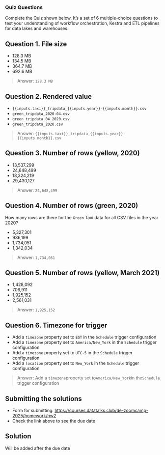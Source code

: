 ### Quiz Questions

Complete the Quiz shown below. It’s a set of 6 multiple-choice questions to test your understanding of workflow orchestration, Kestra and ETL pipelines for data lakes and warehouses.

## Question 1. File size

- 128.3 MB
- 134.5 MB
- 364.7 MB
- 692.6 MB

> Answer: `128.3 MB`

## Question 2. Rendered value

- `{{inputs.taxi}}_tripdata_{{inputs.year}}-{{inputs.month}}.csv`
- `green_tripdata_2020-04.csv`
- `green_tripdata_04_2020.csv`
- `green_tripdata_2020.csv`

> Answer: `{{inputs.taxi}}_tripdata_{{inputs.year}}-{{inputs.month}}.csv`

## Question 3. Number of rows (yellow, 2020)

- 13,537.299
- 24,648,499
- 18,324,219
- 29,430,127

> Answer: `24,648,499`

## Question 4. Number of rows (green, 2020)

How many rows are there for the `Green` Taxi data for all CSV files in the year 2020?

- 5,327,301
- 936,199
- 1,734,051
- 1,342,034

> Answer: `1,734,051`

## Question 5. Number of rows (yellow, March 2021)

- 1,428,092
- 706,911
- 1,925,152
- 2,561,031

> Answer: `1,925,152`

## Question 6. Timezone for trigger

- Add a `timezone` property set to `EST` in the `Schedule` trigger configuration
- Add a `timezone` property set to `America/New_York` in the `Schedule` trigger configuration
- Add a `timezone` property set to `UTC-5` in the `Schedule` trigger configuration
- Add a `location` property set to `New_York` in the `Schedule` trigger configuration

> Answer: Add a `timezone`property set to`America/New_York`in the`Schedule` trigger configuration

## Submitting the solutions

- Form for submitting: https://courses.datatalks.club/de-zoomcamp-2025/homework/hw2
- Check the link above to see the due date

## Solution

Will be added after the due date
